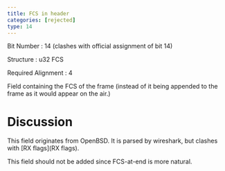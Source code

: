```yaml
---
title: FCS in header
categories: [rejected]
type: 14
---
```

Bit Number
: 14 (clashes with official assignment of bit 14)

Structure
: u32 FCS

Required Alignment
: 4

Field containing the FCS of the frame (instead of it being appended to
the frame as it would appear on the air.)

Discussion
==========

This field originates from OpenBSD. It is parsed by wireshark, but
clashes with [RX flags](RX flags).

This field should not be added since FCS-at-end is more natural.
